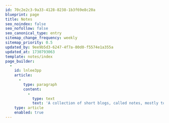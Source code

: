 ```yaml
---
id: 70c2e2c3-9a33-4128-8238-1b3f69e8c20a
blueprint: page
title: Notes
seo_noindex: false
seo_nofollow: false
seo_canonical_type: entry
sitemap_change_frequency: weekly
sitemap_priority: 0.5
updated_by: 9ee9b5d3-6247-4f7a-80d0-f5574e1a355a
updated_at: 1730793063
template: notes/index
page_builder:
  -
    id: lnlee3pp
    article:
      -
        type: paragraph
        content:
          -
            type: text
            text: 'A collection of short blogs, called notes, mostly to help my future self. Sharing the knowledge here.'
    type: article
    enabled: true
---
```

